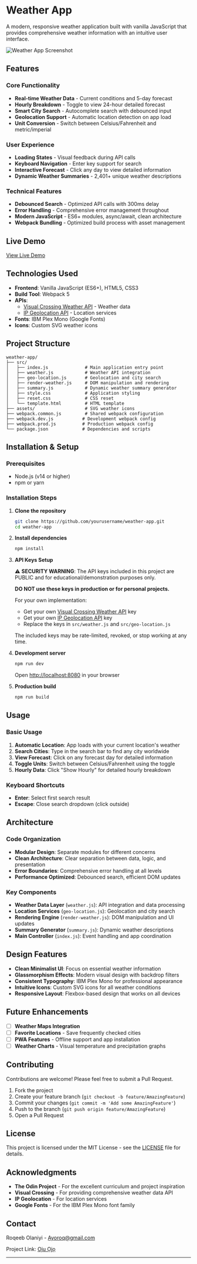 # Weather App

A modern, responsive weather application built with vanilla JavaScript that provides comprehensive weather information with an intuitive user interface.

![Weather App Screenshot](/assets/oju_ojo.jpeg)

##  Features

### Core Functionality
- **Real-time Weather Data** - Current conditions and 5-day forecast
- **Hourly Breakdown** - Toggle to view 24-hour detailed forecast
- **Smart City Search** - Autocomplete search with debounced input
- **Geolocation Support** - Automatic location detection on app load
- **Unit Conversion** - Switch between Celsius/Fahrenheit and metric/imperial

### User Experience
- **Loading States** - Visual feedback during API calls
- **Keyboard Navigation** - Enter key support for search
- **Interactive Forecast** - Click any day to view detailed information
- **Dynamic Weather Summaries** - 2,401+ unique weather descriptions

### Technical Features
- **Debounced Search** - Optimized API calls with 300ms delay
- **Error Handling** - Comprehensive error management throughout
- **Modern JavaScript** - ES6+ modules, async/await, clean architecture
- **Webpack Bundling** - Optimized build process with asset management

## Live Demo

[View Live Demo](https://ayoroq.github.io/weather-app/)

##  Technologies Used

- **Frontend**: Vanilla JavaScript (ES6+), HTML5, CSS3
- **Build Tool**: Webpack 5
- **APIs**: 
  - [Visual Crossing Weather API](https://www.visualcrossing.com/) - Weather data
  - [IP Geolocation API](https://ipgeolocation.io/) - Location services
- **Fonts**: IBM Plex Mono (Google Fonts)
- **Icons**: Custom SVG weather icons

## Project Structure

```
weather-app/
├── src/
│   ├── index.js              # Main application entry point
│   ├── weather.js            # Weather API integration
│   ├── geo-location.js       # Geolocation and city search
│   ├── render-weather.js     # DOM manipulation and rendering
│   ├── summary.js            # Dynamic weather summary generator
│   ├── style.css             # Application styling
│   ├── reset.css             # CSS reset
│   └── template.html         # HTML template
├── assets/                   # SVG weather icons
├── webpack.common.js         # Shared webpack configuration
├── webpack.dev.js           # Development webpack config
├── webpack.prod.js          # Production webpack config
└── package.json             # Dependencies and scripts
```

##  Installation & Setup

### Prerequisites
- Node.js (v14 or higher)
- npm or yarn

### Installation Steps

1. **Clone the repository**
   ```bash
   git clone https://github.com/yourusername/weather-app.git
   cd weather-app
   ```

2. **Install dependencies**
   ```bash
   npm install
   ```

3. **API Keys Setup**
   
   ⚠️ **SECURITY WARNING**: The API keys included in this project are PUBLIC and for educational/demonstration purposes only. 
   
   **DO NOT use these keys in production or for personal projects.**
   
   For your own implementation:
   - Get your own [Visual Crossing Weather API](https://www.visualcrossing.com/) key
   - Get your own [IP Geolocation API](https://ipgeolocation.io/) key
   - Replace the keys in `src/weather.js` and `src/geo-location.js`
   
   The included keys may be rate-limited, revoked, or stop working at any time.

4. **Development server**
   ```bash
   npm run dev
   ```
   Open [http://localhost:8080](http://localhost:8080) in your browser

5. **Production build**
   ```bash
   npm run build
   ```

##  Usage

### Basic Usage
1. **Automatic Location**: App loads with your current location's weather
2. **Search Cities**: Type in the search bar to find any city worldwide
3. **View Forecast**: Click on any forecast day for detailed information
4. **Toggle Units**: Switch between Celsius/Fahrenheit using the toggle
5. **Hourly Data**: Click "Show Hourly" for detailed hourly breakdown

### Keyboard Shortcuts
- **Enter**: Select first search result
- **Escape**: Close search dropdown (click outside)

##  Architecture

### Code Organization
- **Modular Design**: Separate modules for different concerns
- **Clean Architecture**: Clear separation between data, logic, and presentation
- **Error Boundaries**: Comprehensive error handling at all levels
- **Performance Optimized**: Debounced search, efficient DOM updates

### Key Components
- **Weather Data Layer** (`weather.js`): API integration and data processing
- **Location Services** (`geo-location.js`): Geolocation and city search
- **Rendering Engine** (`render-weather.js`): DOM manipulation and UI updates
- **Summary Generator** (`summary.js`): Dynamic weather descriptions
- **Main Controller** (`index.js`): Event handling and app coordination

##  Design Features

- **Clean Minimalist UI**: Focus on essential weather information
- **Glassmorphism Effects**: Modern visual design with backdrop filters
- **Consistent Typography**: IBM Plex Mono for professional appearance
- **Intuitive Icons**: Custom SVG icons for all weather conditions
- **Responsive Layout**: Flexbox-based design that works on all devices

##  Future Enhancements

- [ ] **Weather Maps Integration**
- [ ] **Favorite Locations** - Save frequently checked cities
- [ ] **PWA Features** - Offline support and app installation
- [ ] **Weather Charts** - Visual temperature and precipitation graphs

##  Contributing

Contributions are welcome! Please feel free to submit a Pull Request.

1. Fork the project
2. Create your feature branch (`git checkout -b feature/AmazingFeature`)
3. Commit your changes (`git commit -m 'Add some AmazingFeature'`)
4. Push to the branch (`git push origin feature/AmazingFeature`)
5. Open a Pull Request

##  License

This project is licensed under the MIT License - see the [LICENSE](https://opensource.org/license/mit) file for details.

## Acknowledgments

- **The Odin Project** - For the excellent curriculum and project inspiration
- **Visual Crossing** - For providing comprehensive weather data API
- **IP Geolocation** - For location services
- **Google Fonts** - For the IBM Plex Mono font family

##  Contact

Roqeeb Olaniyi - [Ayoroq@gmail.com](mailto:Ayoroq@gmail.com)

Project Link: [Oju Ọjọ](https://github.com/Ayoroq/weather-app)

---
